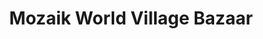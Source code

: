 ---
title: "Mozaik World Village Bazaar"
url: /san-juan/mozaik-world-village-bazaar/
shop: boutique
---
